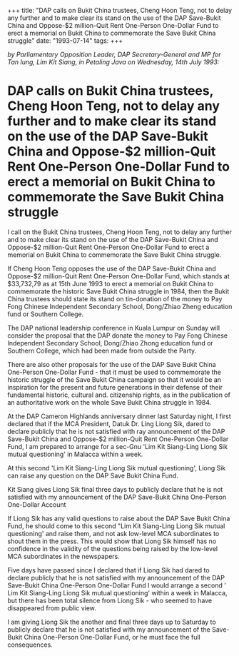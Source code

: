 +++ 
title: "DAP calls on Bukit China trustees, Cheng Hoon Teng, not to delay any further and to make clear its stand on the use of the DAP Save-Bukit China and Oppose-$2 million-Quit Rent One-Person One-Dollar Fund to erect a memorial on Bukit China to commemorate the Save Bukit China struggle"
date: "1993-07-14"
tags:
+++

_by Parliamentary Opposition Leader, DAP Secretary-General and MP for Tan lung, Lim Kit Siang, in Petaling Java on Wednesday, 14th July 1993:_

# DAP calls on Bukit China trustees, Cheng Hoon Teng, not to delay any further and to make clear its stand on the use of the DAP Save-Bukit China and Oppose-$2 million-Quit Rent One-Person One-Dollar Fund to erect a memorial on Bukit China to commemorate the Save Bukit China struggle

I call on the Bukit China trustees, Cheng Hoon Teng, not to delay any further and to make clear its stand on the use of the DAP Save-Bukit China and Oppose-$2 million-Quit Rent One-Person One-Dollar Fund to erect a memorial on Bukit China to commemorate the Save Bukit China struggle.</u>

If Cheng Hoon Teng opposes the use of the DAP Save-Bukit China and Oppose-$2 million-Quit Rent One-Person One-Dollar Fund, which stands at $33,732,79 as at 15th June 1993 to erect a memorial on Bukit China to commemorate the historic Save Bukit China struggle in 1984, then the Bukit China trustees should state its stand on tin-donation of the money to Pay Fong Chinese Independent Secondary School, Dong/Zhiao Zheng education fund or Southern College.

The DAP national leadership conference in Kuala Lumpur on Sunday will consider the proposal that the DAP donate the money to Pay Fong Chinese Independent Secondary School, Dong/Zhiao Zhong education fund or Southern College, which had been made from outside the Party.


There are also other proposals for the use of the DAP Save Bukit China One-Person One-Dollar Fund - that it must be used to commemorate the historic struggle of the Save Bukit China campaign so that it would be an inspiration for the present and future generations in their defense of their fundamental historic, cultural and. citizenship rights, as in the publication of an authoritative work on the whole Save Bukit China struggle in 1984.

At the DAP Cameron Highlands anniversary dinner last Saturday night, I first declared that if the MCA President, Datuk Dr. Ling Liong Sik, dared to declare publicly that he is not satisfied with ray announcement of the DAP Save-Bukit China and Oppose-$2 million-Quit Rent One-Person One-Dollar Fund, I am prepared to arrange for a sec-Gnu 'Lim Kit Siang-Ling Liong Sik mutual questioning' in Malacca within a week.


At this second 'Lim Kit Siang-Ling Liong Sik mutual questioning', Liong Sik can raise any question on the DAP Save Bukit China Fund.

Kit Siang gives Liong Sik final three days to publicly declare that he is not satisfied with my announcement of the DAP Save-Bukit China One-Person One-Dollar Account

If Liong Sik has any valid questions to raise about the DAP Save Bukit China Fund, he should come to this second "Lim Kit Siang-Ling Liong Sik mutual questioning' and raise them, and not ask low-level MCA subordinates to shout them in the press. This would show that Liong Sik himself has no confidence in the validity of the questions being raised by the low-level MCA subordinates in the newspapers.

Five days have passed since I declared that if Liong Sik had dared to declare publicly that he is not satisfied with my announcement of the DAP Save-Bukit China One-Person One-Dollar Fund I would arrange a second ' Lim Kit Siang-Ling Liong Sik mutual questioning' within a week in Malacca, but there has been total silence from Liong Sik - who seemed to have disappeared from public view.

I am giving Liong Sik the another and final three days up to Saturday to publicly declare that he is not satisfied with my announcement of the Save-Bukit China One-Person One-Dollar Fund, or he must face the full consequences.
 
